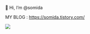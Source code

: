 👋 Hi, I’m @somida

MY BLOG : https://somida.tistory.com/

<a href="https://hits.seeyoufarm.com"><img src="https://hits.seeyoufarm.com/api/count/incr/badge.svg?url=https%3A%2F%2Fgithub.com%2Fsomida&count_bg=%23FFC000&title_bg=%239C9C9C&icon=furrynetwork.svg&icon_color=%23FFF9B5&title=VISIT&edge_flat=false"/></a>

